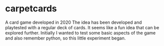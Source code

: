 # carpetcards
A card game developed in 2020
The idea has been developed and playtested with a regular deck of cards.
It seems like a fun idea that can be explored further.
Initially I wanted to test some basic aspects of the game and also remember python, so this little experiment began.
